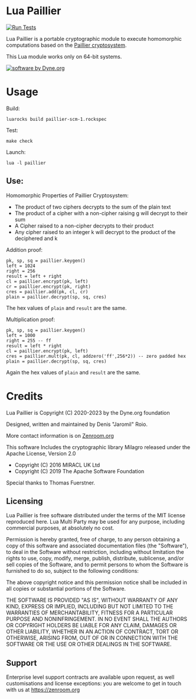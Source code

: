 # Lua Paillier

[![Run Tests](https://github.com/dyne/lua-paillier/actions/workflows/test.yml/badge.svg)](https://github.com/dyne/lua-paillier/actions/workflows/test.yml)

Lua Paillier is a portable cryptographic module to execute homomorphic computations based on the [Paillier cryptosystem](https://en.wikipedia.org/wiki/Paillier_cryptosystem).

This Lua module works only on 64-bit systems.

[![software by Dyne.org](https://files.dyne.org/software_by_dyne.png)](http://www.dyne.org)

# Usage

Build:

```
luarocks build paillier-scm-1.rockspec
```

Test:
```
make check
```

Launch:
```
lua -l paillier
```

## Use:
Homomorphic Properties of Paillier Cryptosystem:
* The product of two ciphers decrypts to the sum of the plain text
* The product of a cipher with a non-cipher raising g will decrypt to their sum
* A Cipher raised to a non-cipher decrypts to their product
* Any cipher raised to an integer k will decrypt to the product of the deciphered and k

Addition proof:
```
pk, sp, sq = paillier.keygen()
left = 1024
right = 256
result = left + right
cl = paillier.encrypt(pk, left)
cr = paillier.encrypt(pk, right)
cres = paillier.add(pk, cl, cr)
plain = paillier.decrypt(sp, sq, cres)
```
The hex values of `plain` and `result` are the same.

Multiplication proof:
```
pk, sp, sq = paillier.keygen()
left = 1000
right = 255 -- ff
result = left * right
cl = paillier.encrypt(pk, left)
cres = paillier.mult(pk, cl, addzero('ff',256*2)) -- zero padded hex
plain = paillier.decrypt(sp, sq, cres)
```
Again the hex values of `plain` and `result` are the same.


# Credits

Lua Paillier is Copyright (C) 2020-2023 by the Dyne.org foundation

Designed, written and maintained by Denis "Jaromil" Roio.

More contact information is on [Zenroom.org](https://zenroom.org)

This software Includes the cryptographic library Milagro released
under the Apache License, Version 2.0
- Copyright (C) 2016 MIRACL UK Ltd
- Copyright (C) 2019 The Apache Software Foundation

Special thanks to Thomas Fuerstner.

## Licensing

Lua Paillier is free software distributed under the terms of the
MIT license reproduced here. Lua Multi Party may be used for any
purpose, including commercial purposes, at absolutely no cost.

Permission is hereby granted, free of charge, to any person obtaining
a copy of this software and associated documentation files (the
"Software"), to deal in the Software without restriction, including
without limitation the rights to use, copy, modify, merge, publish,
distribute, sublicense, and/or sell copies of the Software, and to
permit persons to whom the Software is furnished to do so, subject to
the following conditions:

The above copyright notice and this permission notice shall be
included in all copies or substantial portions of the Software.

THE SOFTWARE IS PROVIDED "AS IS", WITHOUT WARRANTY OF ANY KIND,
EXPRESS OR IMPLIED, INCLUDING BUT NOT LIMITED TO THE WARRANTIES OF
MERCHANTABILITY, FITNESS FOR A PARTICULAR PURPOSE AND
NONINFRINGEMENT. IN NO EVENT SHALL THE AUTHORS OR COPYRIGHT HOLDERS BE
LIABLE FOR ANY CLAIM, DAMAGES OR OTHER LIABILITY, WHETHER IN AN ACTION
OF CONTRACT, TORT OR OTHERWISE, ARISING FROM, OUT OF OR IN CONNECTION
WITH THE SOFTWARE OR THE USE OR OTHER DEALINGS IN THE SOFTWARE.

## Support

Enterprise level support contracts are available upon request, as
well customisations and license exceptions: you are welcome to get
in touch with us at https://zenroom.org
